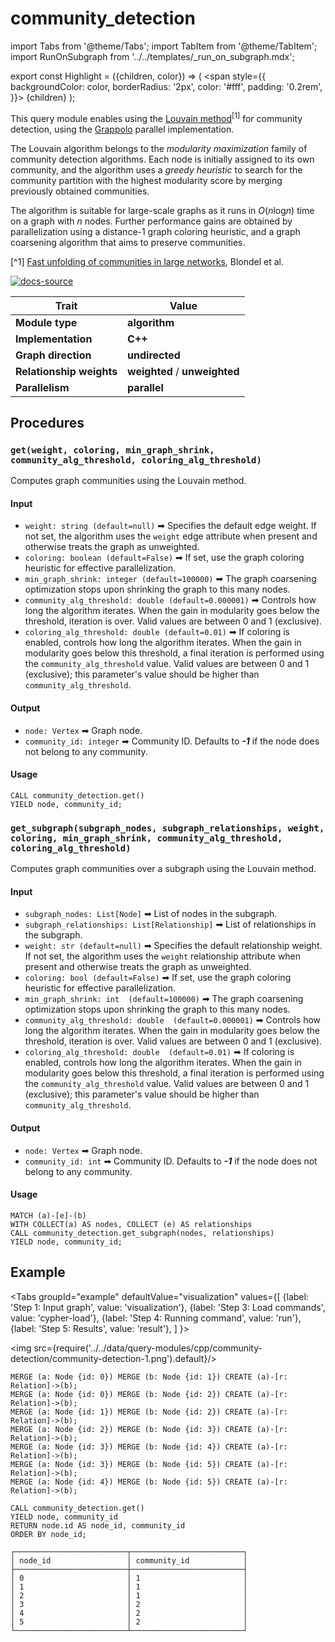 # community_detection

import Tabs from '@theme/Tabs';
import TabItem from '@theme/TabItem';
import RunOnSubgraph from '../../templates/_run_on_subgraph.mdx';

export const Highlight = ({children, color}) => (
  <span
    style={{
      backgroundColor: color,
      borderRadius: '2px',
      color: '#fff',
      padding: '0.2rem',
    }}>
    {children}
  </span>
);

This query module enables using the [Louvain method](https://en.wikipedia.org/wiki/Louvain_method)<sup>[1]</sup> for community
detection, using the [Grappolo](https://github.com/Exa-Graph/grappolo) parallel implementation.

The Louvain algorithm belongs to the *modularity maximization* family of community
detection algorithms. Each node is initially assigned to its own community, and the
algorithm uses a *greedy heuristic* to search for the community partition with
the highest modularity score by merging previously obtained communities.

The algorithm is suitable for large-scale graphs as it runs in *O*(*n*log*n*) time
on a graph with *n* nodes. Further performance gains are obtained by parallelization using
a distance-1 graph coloring heuristic, and a graph coarsening algorithm that aims to preserve communities.

[^1] [Fast unfolding of communities in large networks](https://arxiv.org/abs/0803.0476),
Blondel et al.

[![docs-source](https://img.shields.io/badge/source-community_detection-FB6E00?logo=github&style=for-the-badge)](https://github.com/memgraph/mage/blob/main/cpp/community_detection_module/community_detection_module.cpp)

| Trait                    | Value                                                                                                       |
| ------------------------ | ----------------------------------------------------------------------------------------------------------- |
| **Module type**          | <Highlight color="#FB6E00">**algorithm**</Highlight>                                                        |
| **Implementation**       | <Highlight color="#FB6E00">**C++**</Highlight>                                                              |
| **Graph direction**      | <Highlight color="#FB6E00">**undirected**</Highlight>                                                       |
| **Relationship weights** | <Highlight color="#FB6E00">**weighted**</Highlight> / <Highlight color="#FB6E00">**unweighted**</Highlight> |
| **Parallelism**          | <Highlight color="#FB6E00">**parallel**</Highlight>                                                         |

## Procedures

<RunOnSubgraph/>

### `get(weight, coloring, min_graph_shrink, community_alg_threshold, coloring_alg_threshold)`

Computes graph communities using the Louvain method.

#### Input

* `weight: string (default=null)` ➡ Specifies the default edge weight. If not set, 
  the algorithm uses the `weight` edge attribute when present and otherwise 
  treats the graph as unweighted.
* `coloring: boolean (default=False)` ➡ If set, use the graph coloring heuristic for effective parallelization.
* `min_graph_shrink: integer (default=100000)` ➡ The graph coarsening optimization stops upon shrinking the graph to this many nodes.
* `community_alg_threshold: double (default=0.000001)` ➡ Controls how long the algorithm iterates. When the gain in modularity
  goes below the threshold, iteration is over.
  Valid values are between 0 and 1 (exclusive).
* `coloring_alg_threshold: double (default=0.01)` ➡ If coloring is enabled, controls how long the algorithm iterates. When the
  gain in modularity goes below this threshold, a final iteration is performed using the
  `community_alg_threshold` value.
  Valid values are between 0 and 1 (exclusive); this parameter's value should be higher than `community_alg_threshold`.

#### Output

* `node: Vertex` ➡ Graph node.
* `community_id: integer` ➡ Community ID. Defaults to ***-1*** if the node does not belong to any community.

#### Usage

```cypher
CALL community_detection.get()
YIELD node, community_id;
```

### `get_subgraph(subgraph_nodes, subgraph_relationships, weight, coloring, min_graph_shrink, community_alg_threshold, coloring_alg_threshold)`

Computes graph communities over a subgraph using the Louvain method.

#### Input

* `subgraph_nodes: List[Node]` ➡ List of nodes in the subgraph.
* `subgraph_relationships: List[Relationship]` ➡ List of relationships in the subgraph.
* `weight: str (default=null)` ➡ Specifies the default relationship weight. If not set,
  the algorithm uses the `weight` relationship attribute when present and otherwise
  treats the graph as unweighted.
* `coloring: bool (default=False)` ➡ If set, use the graph coloring heuristic for effective parallelization.
* `min_graph_shrink: int  (default=100000)` ➡ The graph coarsening optimization stops upon shrinking the graph to this many nodes.
* `community_alg_threshold: double  (default=0.000001)` ➡ Controls how long the algorithm iterates. When the gain in modularity
  goes below the threshold, iteration is over.
  Valid values are between 0 and 1 (exclusive).
* `coloring_alg_threshold: double  (default=0.01)` ➡ If coloring is enabled, controls how long the algorithm iterates. When the
  gain in modularity goes below this threshold, a final iteration is performed using the
  `community_alg_threshold` value.
  Valid values are between 0 and 1 (exclusive); this parameter's value should be higher than `community_alg_threshold`.

#### Output

* `node: Vertex` ➡ Graph node.
* `community_id: int` ➡ Community ID. Defaults to ***-1*** if the node does not belong to any community.

#### Usage

```cypher
MATCH (a)-[e]-(b)
WITH COLLECT(a) AS nodes, COLLECT (e) AS relationships
CALL community_detection.get_subgraph(nodes, relationships)
YIELD node, community_id;
```

## Example

<Tabs
  groupId="example"
  defaultValue="visualization"
  values={[
    {label: 'Step 1: Input graph', value: 'visualization'},
    {label: 'Step 3: Load commands', value: 'cypher-load'},
    {label: 'Step 4: Running command', value: 'run'},
    {label: 'Step 5: Results', value: 'result'},
  ]
}>
  <TabItem value="visualization">

  <img src={require('../../data/query-modules/cpp/community-detection/community-detection-1.png').default}/>

  </TabItem>

  <TabItem value="cypher-load">

```cypher
MERGE (a: Node {id: 0}) MERGE (b: Node {id: 1}) CREATE (a)-[r: Relation]->(b);
MERGE (a: Node {id: 0}) MERGE (b: Node {id: 2}) CREATE (a)-[r: Relation]->(b);
MERGE (a: Node {id: 1}) MERGE (b: Node {id: 2}) CREATE (a)-[r: Relation]->(b);
MERGE (a: Node {id: 2}) MERGE (b: Node {id: 3}) CREATE (a)-[r: Relation]->(b);
MERGE (a: Node {id: 3}) MERGE (b: Node {id: 4}) CREATE (a)-[r: Relation]->(b);
MERGE (a: Node {id: 3}) MERGE (b: Node {id: 5}) CREATE (a)-[r: Relation]->(b);
MERGE (a: Node {id: 4}) MERGE (b: Node {id: 5}) CREATE (a)-[r: Relation]->(b);
```

  </TabItem>

  <TabItem value="run">

```cypher
CALL community_detection.get()
YIELD node, community_id
RETURN node.id AS node_id, community_id
ORDER BY node_id;
```

  </TabItem>
  <TabItem value="result">

```plaintext
┌─────────────────────────┬─────────────────────────┐
│ node_id                 │ community_id            │
├─────────────────────────┼─────────────────────────┤
│ 0                       │ 1                       │
│ 1                       │ 1                       │
│ 2                       │ 1                       │
│ 3                       │ 2                       │
│ 4                       │ 2                       │
│ 5                       │ 2                       │
└─────────────────────────┴─────────────────────────┘
```

  </TabItem>
</Tabs>
